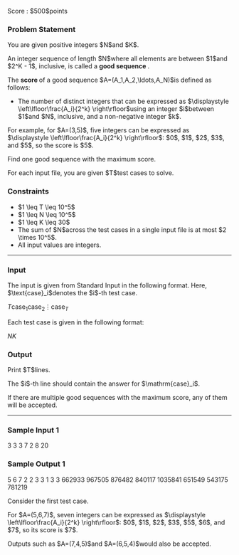 
<div>

<span>

<span>

<p>
Score : $500$points
</p>

<div>

<section>

### **Problem Statement**

<p>
You are given positive integers $N$and $K$.
</p>

<p>
An integer sequence of length $N$where all elements are between $1$and $2^K - 1$, inclusive, is called a 
<strong>
good sequence
</strong>
.
</p>

<p>
The 
<strong>
score
</strong>
of a good sequence $A=(A_1,A_2,\ldots,A_N)$is defined as follows:
</p>

<ul>

<li>
The number of distinct integers that can be expressed as $\displaystyle \left\lfloor\frac{A_i}{2^k} \right\rfloor$using an integer $i$between $1$and $N$, inclusive, and a non-negative integer $k$.
</li>

</ul>

<p>
For example, for $A=(3,5)$, five integers can be expressed as $\displaystyle \left\lfloor\frac{A_i}{2^k} \right\rfloor$: $0$, $1$, $2$, $3$, and $5$, so the score is $5$.
</p>

<p>
Find one good sequence with the maximum score.
</p>

<p>
For each input file, you are given $T$test cases to solve.
</p>

</section>

</div>

<div>

<section>

### **Constraints**

<ul>

<li>
$1 \leq T \leq 10^5$
</li>

<li>
$1 \leq N \leq 10^5$
</li>

<li>
$1 \leq K \leq 30$
</li>

<li>
The sum of $N$across the test cases in a single input file is at most $2 \times 10^5$.
</li>

<li>
All input values are integers.
</li>

</ul>

</section>

</div>

---

<div>

<div>

<section>

### **Input**

<p>
The input is given from Standard Input in the following format. Here, $\text{case}_i$denotes the $i$-th test case.
</p>

<div>

$T$$\mathrm{case}_1$$\mathrm{case}_2$$\vdots$$\mathrm{case}_T$
</div>

<p>
Each test case is given in the following format:
</p>

<div>

$N$$K$
</div>

</section>

</div>

<div>

<section>

### **Output**

<p>
Print $T$lines.
</p>

<p>
The $i$-th line should contain the answer for $\mathrm{case}_i$.
</p>

<p>
If there are multiple good sequences with the maximum score, any of them will be accepted.
</p>

</section>

</div>

</div>

---

<div>

<section>

### **Sample Input 1**

<div>

3
3 3
7 2
8 20

</div>

</section>

</div>

<div>

<section>

### **Sample Output 1**

<div>

5 6 7
2 2 3 3 1 3 3
662933 967505 876482 840117 1035841 651549 543175 781219

</div>

<p>
Consider the first test case.
</p>

<p>
For $A=(5,6,7)$, seven integers can be expressed as $\displaystyle \left\lfloor\frac{A_i}{2^k} \right\rfloor$: $0$, $1$, $2$, $3$, $5$, $6$, and $7$, so its score is $7$.
</p>

<p>
Outputs such as $A=(7,4,5)$and $A=(6,5,4)$would also be accepted.
</p>

</section>

</div>

</span>

</span>

</div>
